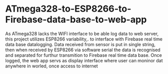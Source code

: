 # ATmega328-to-ESP8266-to-Firebase-data-base-to-web-app
As ATmega328 lacks the WIFI interface to be able log data to web server, this project utilizes ESP8266 variability,. to interface with Firebase real time data base datalogging. Data received from sensor is put in single string, then when received by ESP8266 via software serial the data is recognised and separated for furthur transmition to Firebase real time data base. Once logged, the web app servs as display interface where user can moninor dat anywhere in worled, once access to internet
